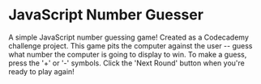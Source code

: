 # JavaScript Number Guesser
A simple JavaScript number guessing game! Created as a Codecademy challenge project.
This game pits the computer against the user -- guess what number the computer is going to display to win. To make a guess, press the '+' or '-' symbols. Click the 'Next Round' button when you're ready to play again!
